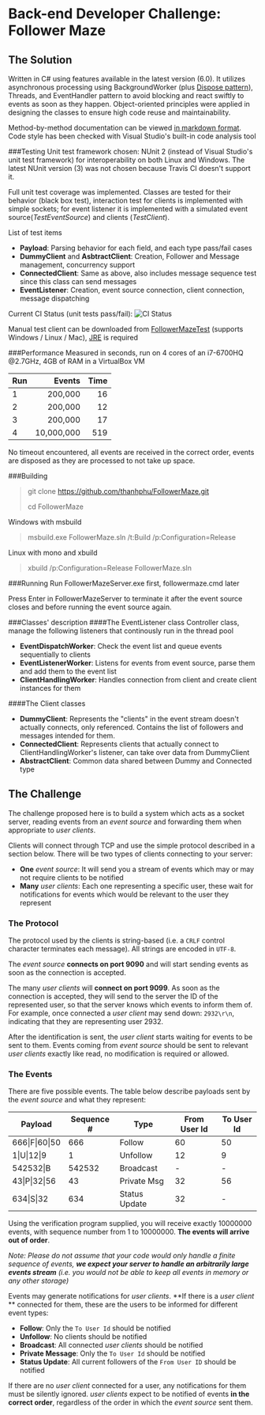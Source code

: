 # Back-end Developer Challenge: Follower Maze

## The Solution
Written in C# using features available in the latest version (6.0). It utilizes asynchronous processing using BackgroundWorker (plus [Dispose pattern](https://msdn.microsoft.com/en-us/library/b1yfkh5e(v=vs.110).aspx)), Threads, and EventHandler pattern to avoid blocking and react swiftly to events as soon as they happen. Object-oriented principles were applied in designing the classes to ensure high code reuse and maintainability.

Method-by-method documentation can be viewed [in markdown format](Docs/FollowerMazeServer.GeneratedXmlDoc.md). Code style has been checked with Visual Studio's built-in code analysis tool

###Testing
Unit test framework chosen: NUnit 2 (instead of Visual Studio's unit test framework) for interoperability on both Linux and Windows. The latest NUnit version (3) was not chosen because Travis CI doesn't support it.

Full unit test coverage was implemented. Classes are tested for their behavior (black box test), interaction test for clients is implemented with simple sockets; for event listener it is implemented with a simulated event source(*TestEventSource*) and clients (*TestClient*).

List of test items
* **Payload**: Parsing behavior for each field, and each type pass/fail cases
* **DummyClient** and **AsbtractClient**: Creation, Follower and Message management, concurrency support
* **ConnectedClient**: Same as above, also includes message sequence test since this class can send messages
* **EventListener**: Creation, event source connection, client connection, message dispatching

Current CI Status (unit tests pass/fail): ![CI Status](https://travis-ci.org/thanhphu/FollowerMaze.svg?branch=master)

Manual test client can be downloaded from [FollowerMazeTest](FollowerMazeTest/Manual) (supports Windows / Linux / Mac), [JRE](http://www.oracle.com/technetwork/java/javase/downloads/jre8-downloads-2133155.html) is required

###Performance
Measured in seconds, run on 4 cores of an i7-6700HQ @2.7GHz, 4GB of RAM in a VirtualBox VM

| Run | Events     | Time |
|:----|-----------:|-----:|
| 1   | 200,000    | 16   |
| 2   | 200,000    | 12   |
| 3   | 200,000    | 17   |
| 4   | 10,000,000 | 519  |

No timeout encountered, all events are received in the correct order, events are disposed as they are processed to not take up space.

###Building

>git clone https://github.com/thanhphu/FollowerMaze.git
>
>cd FollowerMaze
>

Windows with msbuild
>msbuild.exe FollowerMaze.sln /t:Build /p:Configuration=Release

Linux with mono and xbuild
>xbuild /p:Configuration=Release FollowerMaze.sln
>

###Running
Run FollowerMazeServer.exe first, followermaze.cmd later

Press Enter in FollowerMazeServer to terminate it after the event source closes and before running the event source again.

###Classes' description
####The EventListener class
Controller class, manage the following listeners that continously run in the thread pool

* **EventDispatchWorker**: Check the event list and queue events sequentially to clients
* **EventListenerWorker**: Listens for events from event source, parse them and add them to the event list
* **ClientHandlingWorker**: Handles connection from client and create client instances for them

####The Client classes

* **DummyClient**: Represents the "clients" in the event stream doesn't actually connects, only referenced. Contains the list of followers and messages intended for them.
* **ConnectedClient**: Represents clients that actually connect to ClientHandlingWorker's listener, can take over data from DummyClient
* **AbstractClient**: Common data shared between Dummy and Connected type

## The Challenge
The challenge proposed here is to build a system which acts as a socket
server, reading events from an *event source* and forwarding them when
appropriate to *user clients*.

Clients will connect through TCP and use the simple protocol described in a
section below. There will be two types of clients connecting to your server:

- **One** *event source*: It will send you a
stream of events which may or may not require clients to be notified
- **Many** *user clients*: Each one representing a specific user,
these wait for notifications for events which would be relevant to the
user they represent

### The Protocol
The protocol used by the clients is string-based (i.e. a `CRLF` control
character terminates each message). All strings are encoded in `UTF-8`.

The *event source* **connects on port 9090** and will start sending
events as soon as the connection is accepted.

The many *user clients* will **connect on port 9099**. As soon
as the connection is accepted, they will send to the server the ID of
the represented user, so that the server knows which events to
inform them of. For example, once connected a *user client* may send down:
`2932\r\n`, indicating that they are representing user 2932.

After the identification is sent, the *user client* starts waiting for
events to be sent to them. Events coming from *event source* should be
sent to relevant *user clients* exactly like read, no modification is
required or allowed.

### The Events
There are five possible events. The table below describe payloads
sent by the *event source* and what they represent:

| Payload    | Sequence #| Type         | From User Id | To User Id |
|------------|-----------|--------------|--------------|------------|
|666&#124;F&#124;60&#124;50 | 666       | Follow       | 60           | 50         |
|1&#124;U&#124;12&#124;9    | 1         | Unfollow     | 12           | 9          |
|542532&#124;B    | 542532    | Broadcast    | -            | -          |
|43&#124;P&#124;32&#124;56  | 43        | Private Msg  | 32           | 56         |
|634&#124;S&#124;32    | 634       | Status Update| 32           | -          |

Using the verification program supplied, you will receive exactly 10000000 events,
with sequence number from 1 to 10000000. **The events will arrive out of order**.

*Note: Please do not assume that your code would only handle a finite sequence
of events, **we expect your server to handle an arbitrarily large events stream**
(i.e. you would not be able to keep all events in memory or any other storage)*

Events may generate notifications for *user clients*. **If there is a
*user client* ** connected for them, these are the users to be
informed for different event types:

* **Follow**: Only the `To User Id` should be notified
* **Unfollow**: No clients should be notified
* **Broadcast**: All connected *user clients* should be notified
* **Private Message**: Only the `To User Id` should be notified
* **Status Update**: All current followers of the `From User ID` should be notified

If there are no *user client* connected for a user, any notifications
for them must be silently ignored. *user clients* expect to be notified of
events **in the correct order**, regardless of the order in which the
*event source* sent them.
